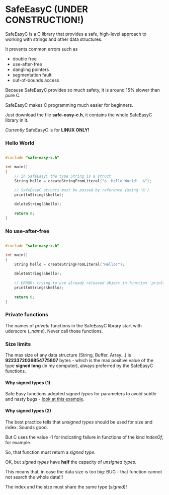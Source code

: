# SafeEasyC (UNDER CONSTRUCTION!)

SafeEasyC is a C library that provides a safe, high-level approach to working with strings and other data structures. 

It prevents common errors such as
- double free
- use-after-free
- dangling pointers
- segmentation fault
- out-of-bounds access
<!-- - using a non-initialized variable -->

Because SafeEasyC provides so much safety, it is around 15% slower than pure C.

SafeEasyC makes C programming much easier for beginners.

Just download the file **safe-easy-c.h**, it contains the whole SafeEasyC library in it.

*Currently* SafeEasyC is for **LINUX ONLY!**

### Hello World

~~~ C

#include "safe-easy-c.h"

int main()
{
    // in SafeEasyC the type String is a struct
    String hello = createStringFromLiteral("∆  Hello World!  ∆"); 
    
    // SafeEasyC structs must be passed by reference (using '&')
    printlnString(&hello); 

    deleteString(&hello);
    
    return 0;
}
~~~ 

### No use-after-free <!-- in SafeEasyC functions -->

~~~ C

#include "safe-easy-c.h"

int main()
{
    String hello = createStringFromLiteral("Hello!");
       
    deleteString(&hello);
    
    // ERROR: trying to use already released object in function 'printlnString'
    printlnString(&hello);
    
    return 0;
}
~~~

### Private functions

The names of *private* functions in the SafeEasyC library start with uderscore (*_name*). Never call those functions.

### Size limits

The max size of any data structure (String, Buffer, Array...) is **9223372036854775807** bytes - which is the max positive value of the type **signed long** (in my computer), always preferred by the SafeEasyC functions.

#### Why signed types (1)

Safe Easy functions adopted *signed types* for parameters to avoid subtle and nasty bugs - [look at this example](examples/why-signed-parameters.c).

#### Why signed types (2)

The best practice tells that *unsigned types* should be used for size and index. Sounds good. 

But C uses the value -1 for indicating failure in functions of the kind *indexOf*, for example. 

So, that function must return a *signed type*. 

OK, but *signed types* have **half** the capacity of *unsigned types*. 

This means that, in case the data size is too big: BUG - that function cannot not search the whole data!!!

The index and the size must share the same type (*signed*)! 




<!-- At the moment the library is comprehensive enough to solve all the puzzles of the Advent of Code. -->



